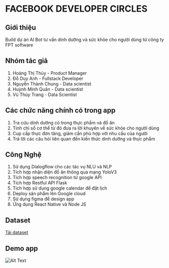 # FACEBOOK DEVELOPER CIRCLES

## Giới thiệu
Build dự án AI Bot tư vấn dinh dưỡng và sức khỏe cho người dùng từ công ty FPT software

## Nhóm tác giả
1. Hoàng Thị Thủy - Product Manager
2. Đỗ Duy Anh - Fullstack Developer
3. Nguyễn Thành Chung - Data scientist
4. Huỳnh Minh Quân - Data scientist
5. Vũ Thùy Trang - Data Scientist

## Các chức năng chính có trong app

1. Tra cứu dinh dưỡng có trong thực phẩm và đồ ăn
2. Tính chỉ số cơ thể từ đó đưa ra lời khuyên về sức khỏe cho người dùng
3. Cup cấp thực đơn tăng, giảm cần phù hợp với nhu cầu của người 
4. Trả lời các câu hỏi liên quan đến kiến thức dinh dưỡng và thực phẩm

## Công Nghệ

1. Sử dụng Dialogflow cho các tác vụ NLU và NLP
2. Tích hợp nhận diện đồ ăn thông qua mạng YoloV3 
3. Tích hợp speech recognition từ google API
4. Tích hợp Restful API Flask
5. Tích hợp sử dụng google calendar để đặt lịch
6. Deploy sản phẩm lên Google cloud
7. Sử dụng figma để design app
8. Ứng dụng React Native và Node JS
## Dataset

[Tải dataset](https://support.west-wind.com)

## Demo app

![Alt Text](https://imgur.com/06QOcfq)


